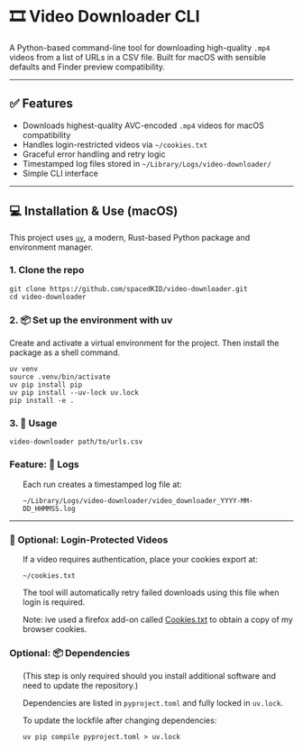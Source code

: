 # 🎞️ Video Downloader CLI

A Python-based command-line tool for downloading high-quality `.mp4` videos from a list of URLs in a CSV file. Built for macOS with sensible defaults and Finder preview compatibility.

---

## ✅ Features

- Downloads highest-quality AVC-encoded `.mp4` videos for macOS compatibility
- Handles login-restricted videos via `~/cookies.txt`
- Graceful error handling and retry logic
- Timestamped log files stored in `~/Library/Logs/video-downloader/`
- Simple CLI interface

---

## 💻 Installation & Use (macOS)

This project uses [`uv`](https://github.com/astral-sh/uv), a modern, Rust-based Python package and environment manager.

### 1. Clone the repo

```
git clone https://github.com/spacedKID/video-downloader.git
cd video-downloader
```

### 2. 📦 Set up the environment with uv
Create and activate a virtual environment for the project. Then install the package as a shell command.

```
uv venv
source .venv/bin/activate
uv pip install pip
uv pip install --uv-lock uv.lock
pip install -e .
```

### 3. 🚀 Usage
`video-downloader path/to/urls.csv`

### Feature: 📁 Logs
<ul>
Each run creates a timestamped log file at:

`~/Library/Logs/video-downloader/video_downloader_YYYY-MM-DD_HHMMSS.log`
</ul>

---

### 🔐 Optional: Login-Protected Videos

<ul>
If a video requires authentication, place your cookies export at:

`~/cookies.txt`

The tool will automatically retry failed downloads using this file when login is required.

Note: ive used a firefox add-on called [Cookies.txt](https://github.com/hrdl-github/cookies-txt) to obtain a copy of my browser cookies.
</ul>

### Optional: 📦 Dependencies
<ul>
(This step is only required should you install additional software and need to update the repository.)

Dependencies are listed in `pyproject.toml` and fully locked in `uv.lock`.

To update the lockfile after changing dependencies:

`uv pip compile pyproject.toml > uv.lock`
</ul>
